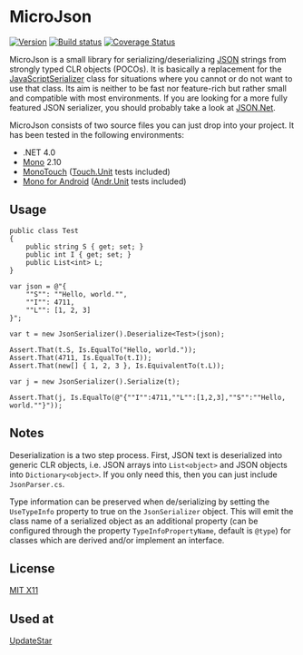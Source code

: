 MicroJson
=========

[![Version](https://img.shields.io/nuget/v/MicroJson.svg)](https://www.nuget.org/packages/MicroJson)
[![Build status](https://ci.appveyor.com/api/projects/status/d71toeu341rclabr/branch/master?svg=true)](https://ci.appveyor.com/project/mganss/microjson/branch/master)
[![Coverage Status](https://coveralls.io/repos/mganss/MicroJson/badge.svg?branch=master&service=github)](https://coveralls.io/github/mganss/MicroJson?branch=master)

MicroJson is a small library for serializing/deserializing [JSON](http://www.json.org/) strings from strongly 
typed CLR objects (POCOs). It is basically a replacement for the [JavaScriptSerializer](http://msdn.microsoft.com/en-us/library/system.web.script.serialization.javascriptserializer.aspx)
class for situations where you cannot or do not want to use that class. Its aim is neither to be fast nor feature-rich but
rather small and compatible with most environments.
If you are looking for a more fully featured JSON serializer, you should probably take a look at [JSON.Net](http://json.codeplex.com/).

MicroJson consists of two source files you can just drop into your project. It has been tested in the following environments:

- .NET 4.0
- [Mono](http://www.mono-project.com/Main_Page) 2.10
- [MonoTouch](http://www.xamarin.com) ([Touch.Unit](https://github.com/spouliot/Touch.Unit) tests included)
- [Mono for Android](http://www.xamarin.com) ([Andr.Unit](https://github.com/spouliot/Andr.Unit) tests included)

Usage
-----

	public class Test
    {
        public string S { get; set; }
        public int I { get; set; }
        public List<int> L;
    }

    var json = @"{
        ""S"": ""Hello, world."",
        ""I"": 4711,
        ""L"": [1, 2, 3]
    }";
    
    var t = new JsonSerializer().Deserialize<Test>(json);
    
    Assert.That(t.S, Is.EqualTo("Hello, world."));
    Assert.That(4711, Is.EqualTo(t.I));
    Assert.That(new[] { 1, 2, 3 }, Is.EquivalentTo(t.L));
    
    var j = new JsonSerializer().Serialize(t);
    
    Assert.That(j, Is.EqualTo(@"{""I"":4711,""L"":[1,2,3],""S"":""Hello, world.""}"));

Notes
-----

Deserialization is a two step process. First, JSON text is deserialized into generic CLR objects, i.e.
JSON arrays into `List<object>` and JSON objects into `Dictionary<object>`. If you only need this, then you can
just include `JsonParser.cs`.

Type information can be preserved when de/serializing by setting the `UseTypeInfo` property to true on the `JsonSerializer` object.
This will emit the class name of a serialized object as an additional property (can be configured through the property `TypeInfoPropertyName`, default is `@type`)
for classes which are derived and/or implement an interface.

License
-------

[MIT X11](http://en.wikipedia.org/wiki/MIT_License)

Used at
---------

[UpdateStar](http://www.updatestar.com/)
